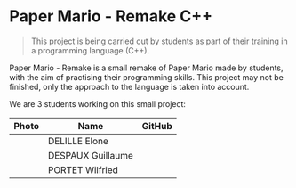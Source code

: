 # Paper Mario - Remake C++

> This project is being carried out by students as part of their training in a programming language (C++).


Paper Mario - Remake is a small remake of Paper Mario made by students, with the aim of practising their programming skills. This project may not be finished, only the approach to the language is taken into account.

We are 3 students working on this small project:

| Photo | Name | GitHub |
|--|--|--|
| | DELILLE Elone |  |
| | DESPAUX Guillaume | |
| | PORTET Wilfried | |